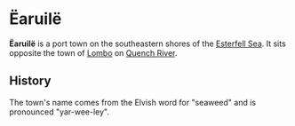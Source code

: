 # Ëaruilë

**Ëaruilë** is a port town on the southeastern shores of the [Esterfell Sea](../../../ch-4-esterfell-gazetteer/lenya/esterfell-sea/esterfell-sea.md). It sits opposite the town of [Lombo](lombo.md) on [Quench River](../../../ch-4-esterfell-gazetteer/lenya/quench-river.md).

## History

The town's name comes from the Elvish word for "seaweed" and is pronounced "yar-wee-ley".
